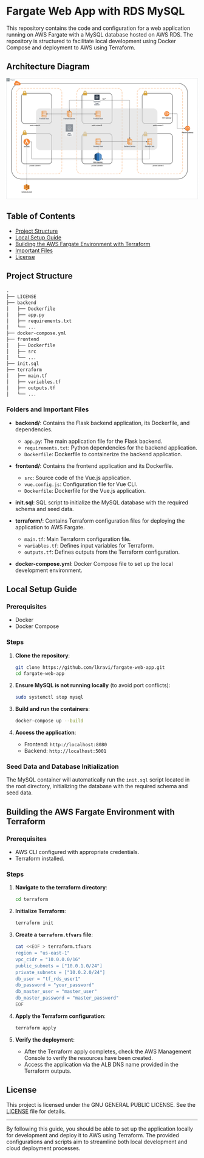 
# Fargate Web App with RDS MySQL

This repository contains the code and configuration for a web application running on AWS Fargate with a MySQL database hosted on AWS RDS. The repository is structured to facilitate local development using Docker Compose and deployment to AWS using Terraform.

## Architecture Diagram
![alt text](https://raw.githubusercontent.com/lkravi/fargate-web-app/main/fargate_web_app.png)

## Table of Contents

- [Project Structure](#project-structure)
- [Local Setup Guide](#local-setup-guide)
- [Building the AWS Fargate Environment with Terraform](#building-the-aws-fargate-environment-with-terraform)
- [Important Files](#important-files)
- [License](#license)

## Project Structure

```
.
├── LICENSE
├── backend
│   ├── Dockerfile
│   ├── app.py
│   ├── requirements.txt
│   └── ...
├── docker-compose.yml
├── frontend
│   ├── Dockerfile
│   ├── src
│   └── ...
├── init.sql
├── terraform
│   ├── main.tf
│   ├── variables.tf
│   ├── outputs.tf
│   └── ...
```

### Folders and Important Files

- **backend/**: Contains the Flask backend application, its Dockerfile, and dependencies.
  - `app.py`: The main application file for the Flask backend.
  - `requirements.txt`: Python dependencies for the backend application.
  - `Dockerfile`: Dockerfile to containerize the backend application.

- **frontend/**: Contains the frontend application and its Dockerfile.
  - `src`: Source code of the Vue.js application.
  - `vue.config.js`: Configuration file for Vue CLI.
  - `Dockerfile`:  Dockerfile for the Vue.js application.

- **init.sql**: SQL script to initialize the MySQL database with the required schema and seed data.

- **terraform/**: Contains Terraform configuration files for deploying the application to AWS Fargate.
  - `main.tf`: Main Terraform configuration file.
  - `variables.tf`: Defines input variables for Terraform.
  - `outputs.tf`: Defines outputs from the Terraform configuration.

- **docker-compose.yml**: Docker Compose file to set up the local development environment.

## Local Setup Guide

### Prerequisites

- Docker
- Docker Compose

### Steps

1. **Clone the repository**:
   ```sh
   git clone https://github.com/lkravi/fargate-web-app.git
   cd fargate-web-app
   ```

2. **Ensure MySQL is not running locally** (to avoid port conflicts):
   ```sh
   sudo systemctl stop mysql
   ```

3. **Build and run the containers**:
   ```sh
   docker-compose up --build
   ```

4. **Access the application**:
   - Frontend: `http://localhost:8080`
   - Backend: `http://localhost:5001`

### Seed Data and Database Initialization

The MySQL container will automatically run the `init.sql` script located in the root directory, initializing the database with the required schema and seed data.

## Building the AWS Fargate Environment with Terraform

### Prerequisites

- AWS CLI configured with appropriate credentials.
- Terraform installed.

### Steps

1. **Navigate to the terraform directory**:
   ```sh
   cd terraform
   ```

2. **Initialize Terraform**:
   ```sh
   terraform init
   ```

3. **Create a `terraform.tfvars` file**:
   ```sh
   cat <<EOF > terraform.tfvars
   region = "us-east-1"
   vpc_cidr = "10.0.0.0/16"
   public_subnets = ["10.0.1.0/24"]
   private_subnets = ["10.0.2.0/24"]
   db_user = "tf_rds_user1"
   db_password = "your_password"
   db_master_user = "master_user"
   db_master_password = "master_password"
   EOF
   ```

4. **Apply the Terraform configuration**:
   ```sh
   terraform apply
   ```

5. **Verify the deployment**:
   - After the Terraform apply completes, check the AWS Management Console to verify the resources have been created.
   - Access the application via the ALB DNS name provided in the Terraform outputs.

## License

This project is licensed under the GNU GENERAL PUBLIC LICENSE. See the [LICENSE](./LICENSE) file for details.

---

By following this guide, you should be able to set up the application locally for development and deploy it to AWS using Terraform. The provided configurations and scripts aim to streamline both local development and cloud deployment processes.

